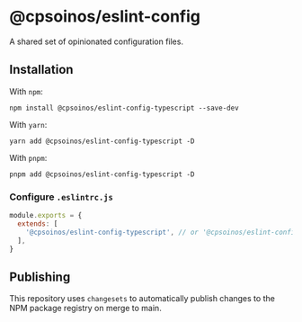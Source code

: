 # @cpsoinos/eslint-config

A shared set of opinionated configuration files.

## Installation

With `npm`:

```
npm install @cpsoinos/eslint-config-typescript --save-dev
```

With `yarn`:

```
yarn add @cpsoinos/eslint-config-typescript -D
```

With `pnpm`:

```
pnpm add @cpsoinos/eslint-config-typescript -D
```

### Configure `.eslintrc.js`

```js
module.exports = {
  extends: [
    '@cpsoinos/eslint-config-typescript', // or '@cpsoinos/eslint-config-react-ts'
  ],
}
```

## Publishing

This repository uses `changesets` to automatically publish changes to the NPM package registry on merge to main.

